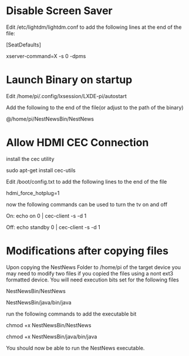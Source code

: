 # Disable  Screen Saver
Edit /etc/lightdm/lightdm.conf to add the following lines at the end of the file:

[SeatDefaults]

xserver-command=X -s 0 -dpms


# Launch Binary on startup
Edit /home/pi/.config/lxsession/LXDE-pi/autostart

Add the following to the end of the file(or adjust to the path of the binary)

@/home/pi/NestNewsBin/NestNews

# Allow HDMI CEC Connection

install the cec utility

sudo apt-get install cec-utils

Edit /boot/config.txt to add the following lines to the end of the file

hdmi_force_hotplug=1

now the following commands can be used to turn the tv on and off

On: echo on 0 | cec-client -s -d 1

Off: echo standby 0 | cec-client -s -d 1

# Modifications after copying files
Upon copying the NestNews Folder to /home/pi of the target device you may need to modify two files if you copied the files using a nont ext3 formatted device. 
You will need execution bits set for the following files

NestNewsBin/NestNews 

NestNewsBin/java/bin/java

run the following commands to add the executable bit

chmod +x NestNewsBin/NestNews 

chmod +x NestNewsBin/java/bin/java

You should now be able to run the NestNews executable.
